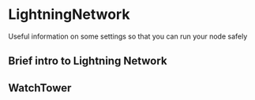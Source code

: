 # LightningNetwork
Useful information on some settings so that you can run your node safely

## Brief intro to Lightning Network

## WatchTower

